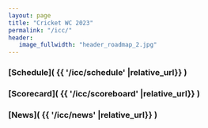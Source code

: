 ```yaml
---
layout: page
title: "Cricket WC 2023"
permalink: "/icc/"
header:
   image_fullwidth: "header_roadmap_2.jpg"
---
```


### [Schedule]( {{ '/icc/schedule' |relative_url}} )

### [Scorecard]( {{ '/icc/scoreboard' |relative_url}} )

### [News]( {{ '/icc/news' |relative_url}} )

